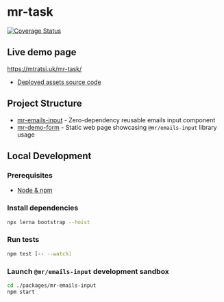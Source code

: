 # mr-task

[![Coverage Status](https://coveralls.io/repos/github/mtratsiuk/mr-task/badge.svg?branch=master)](https://coveralls.io/github/mtratsiuk/mr-task?branch=master)

## Live demo page

https://mtratsi.uk/mr-task/

- [Deployed assets source code](https://github.com/mtratsiuk/mr-task/tree/gh-pages)

## Project Structure

- [mr-emails-input](./packages/mr-emails-input) - Zero-dependency reusable emails input component
- [mr-demo-form](./packages/demo-form) - Static web page showcasing `@mr/emails-input` library usage

## Local Development

### Prerequisites

- [Node & npm](https://nodejs.org/en/download/)

### Install dependencies

```sh
npx lerna bootstrap --hoist
```

### Run tests

```sh
npm test [-- --watch]
```

### Launch `@mr/emails-input` development sandbox

```sh
cd ./packages/mr-emails-input
npm start
```
